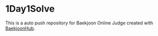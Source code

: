 # 1Day1Solve
This is a auto push repository for Baekjoon Online Judge created with [BaekjoonHub](https://github.com/BaekjoonHub/BaekjoonHub).
